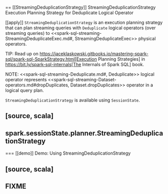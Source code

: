 == [[StreamingDeduplicationStrategy]] StreamingDeduplicationStrategy Execution Planning Strategy for Deduplicate Logical Operator

[[apply]]
`StreamingDeduplicationStrategy` is an execution planning strategy that can plan streaming queries with `Deduplicate` logical operators (over streaming queries) to <<spark-sql-streaming-StreamingDeduplicateExec.md#, StreamingDeduplicateExec>> physical operators.

TIP: Read up on https://jaceklaskowski.gitbooks.io/mastering-spark-sql/spark-sql-SparkStrategy.html[Execution Planning Strategies] in https://bit.ly/spark-sql-internals[The Internals of Spark SQL] book.

NOTE: <<spark-sql-streaming-Deduplicate.md#, Deduplicate>> logical operator represents <<spark-sql-streaming-Dataset-operators.md#dropDuplicates, Dataset.dropDuplicates>> operator in a logical query plan.

`StreamingDeduplicationStrategy` is available using `SessionState`.

[source, scala]
----
spark.sessionState.planner.StreamingDeduplicationStrategy
----

=== [[demo]] Demo: Using StreamingDeduplicationStrategy

[source, scala]
----
FIXME
----
